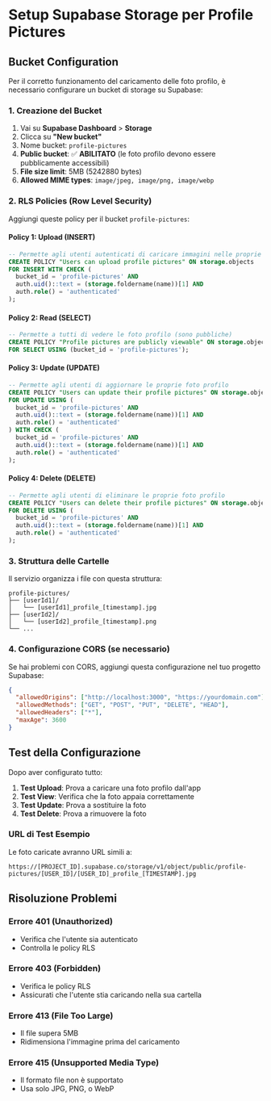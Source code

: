 # Setup Supabase Storage per Profile Pictures

## Bucket Configuration

Per il corretto funzionamento del caricamento delle foto profilo, è necessario configurare un bucket di storage su Supabase:

### 1. Creazione del Bucket

1. Vai su **Supabase Dashboard** > **Storage**
2. Clicca su **"New bucket"**
3. Nome bucket: `profile-pictures`
4. **Public bucket**: ✅ **ABILITATO** (le foto profilo devono essere pubblicamente accessibili)
5. **File size limit**: 5MB (5242880 bytes)
6. **Allowed MIME types**: `image/jpeg, image/png, image/webp`

### 2. RLS Policies (Row Level Security)

Aggiungi queste policy per il bucket `profile-pictures`:

#### Policy 1: Upload (INSERT)
```sql
-- Permette agli utenti autenticati di caricare immagini nelle proprie cartelle
CREATE POLICY "Users can upload profile pictures" ON storage.objects
FOR INSERT WITH CHECK (
  bucket_id = 'profile-pictures' AND
  auth.uid()::text = (storage.foldername(name))[1] AND
  auth.role() = 'authenticated'
);
```

#### Policy 2: Read (SELECT)
```sql
-- Permette a tutti di vedere le foto profilo (sono pubbliche)
CREATE POLICY "Profile pictures are publicly viewable" ON storage.objects
FOR SELECT USING (bucket_id = 'profile-pictures');
```

#### Policy 3: Update (UPDATE)
```sql
-- Permette agli utenti di aggiornare le proprie foto profilo
CREATE POLICY "Users can update their profile pictures" ON storage.objects
FOR UPDATE USING (
  bucket_id = 'profile-pictures' AND
  auth.uid()::text = (storage.foldername(name))[1] AND
  auth.role() = 'authenticated'
) WITH CHECK (
  bucket_id = 'profile-pictures' AND
  auth.uid()::text = (storage.foldername(name))[1] AND
  auth.role() = 'authenticated'
);
```

#### Policy 4: Delete (DELETE)
```sql
-- Permette agli utenti di eliminare le proprie foto profilo
CREATE POLICY "Users can delete their profile pictures" ON storage.objects
FOR DELETE USING (
  bucket_id = 'profile-pictures' AND
  auth.uid()::text = (storage.foldername(name))[1] AND
  auth.role() = 'authenticated'
);
```

### 3. Struttura delle Cartelle

Il servizio organizza i file con questa struttura:
```
profile-pictures/
├── [userId1]/
│   └── [userId1]_profile_[timestamp].jpg
├── [userId2]/
│   └── [userId2]_profile_[timestamp].png
└── ...
```

### 4. Configurazione CORS (se necessario)

Se hai problemi con CORS, aggiungi questa configurazione nel tuo progetto Supabase:

```json
{
  "allowedOrigins": ["http://localhost:3000", "https://yourdomain.com"],
  "allowedMethods": ["GET", "POST", "PUT", "DELETE", "HEAD"],
  "allowedHeaders": ["*"],
  "maxAge": 3600
}
```

## Test della Configurazione

Dopo aver configurato tutto:

1. **Test Upload**: Prova a caricare una foto profilo dall'app
2. **Test View**: Verifica che la foto appaia correttamente
3. **Test Update**: Prova a sostituire la foto
4. **Test Delete**: Prova a rimuovere la foto

### URL di Test Esempio

Le foto caricate avranno URL simili a:
```
https://[PROJECT_ID].supabase.co/storage/v1/object/public/profile-pictures/[USER_ID]/[USER_ID]_profile_[TIMESTAMP].jpg
```

## Risoluzione Problemi

### Errore 401 (Unauthorized)
- Verifica che l'utente sia autenticato
- Controlla le policy RLS

### Errore 403 (Forbidden)
- Verifica le policy RLS
- Assicurati che l'utente stia caricando nella sua cartella

### Errore 413 (File Too Large)
- Il file supera 5MB
- Ridimensiona l'immagine prima del caricamento

### Errore 415 (Unsupported Media Type)
- Il formato file non è supportato
- Usa solo JPG, PNG, o WebP